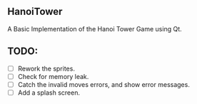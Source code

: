 ## HanoiTower
A Basic Implementation of the Hanoi Tower Game using Qt.

## TODO:
- [ ] Rework the sprites.
- [ ] Check for memory leak.
- [ ] Catch the invalid moves errors,
      and show error messages.
- [ ] Add a splash screen.
